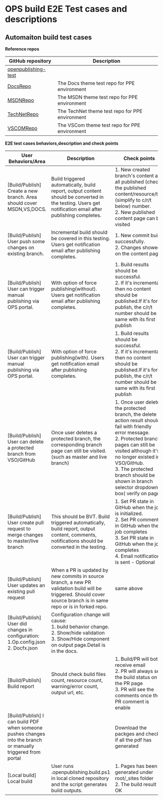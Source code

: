 # OPS build E2E Test cases and descriptions

## Automaiton build test cases

**Reference repos**

|GitHub repository|Description|
|-----------------|---------------|
|[openpublishing-test](https://github.com/Microsoft/openpublishing-test)||
|[DocsRepo](https://github.com/OPS-E2E-PPE/E2E_DocsBranch)|The Docs theme test repo for PPE environment|
|[MSDNRepo](https://github.com/OPS-E2E-PPE/E2E_MSDNBranch)|The MSDN theme test repo for PPE environment|
|[TechNetRepo](https://github.com/OPS-E2E-PPE/E2E_TechnetBranch)|The TechNet theme test repo for PPE environment|
|[VSCOMRepo](https://github.com/OPS-E2E-PPE/E2E_VSCOMBranch)|The VSCom theme test repo for PPE environment|



**E2E test cases behaviors,description and check points**

|User Behaviors/Area|Description|Check points|
|---------------------------|---------------------------|---------------------------------------|
|[Build/Publish] Create a new branch. Area should cover MSDN,VS,DOCS.|Build triggered automatically, build report, output content should be converted in the testing. Users get notification email after publishing completes.|1. New created branch's content are all published (check the published content/resource/toc (simplify to c/r/t below) number.<br/>2. New published content page can be visited|
|[Build/Publish] User push some changes on existing branch.| Incremental build should be covered in this testing. Users get notification email after publishing completes.|1. New commit build successfully.<br/>2. Changes showed on the content page|
|[Build/Publish] User can trigger manual publishing via OPS portal.|With option of force publishing(without). Users get notification email after publishing completes.|1. Build results should be successful.<br/>2. If it's incremental, then no content should be published.If it's force publish, the c/r/t number should be same with its first publish|
|[Build/Publish] User can trigger manual publishing via OPS portal.|With option of force publishing(with). Users get notification email after publishing completes.|1. Build results should be successful.<br/>2. If it's incremental, then no content should be published.If it's force publish, the c/r/t number should be same with its first publish|
|[Build/Publish] User can delete a protected branch from VSO/GitHub|Once user deletes a protected branch, the corresponding branch page can still be visited. (such as master and live branch)|1. Once user deletes the protected branch, the delete action result should fail with friendly error message. <br/>2. Protected branch pages can still be visited although it's no longer existed in VSO/GitHub. <br/>3. The protected branch should be shown in branch selector dropdown box( verify on page)|
|[Build/Publish] User create pull request to merge changes to master/live branch|This should be BVT. Build triggered automatically, build report, output content, comments, notifications should be converted in the testing.|1. Set PR state in GitHub when the job is initialized. <br/>2. Set PR comment in GitHub when the job completes <br/>3. Set PR state in GitHub when the job completes <br/>4. Email notification is sent - Optional|
|[Build/Publish] User updates an existing pull request|When a PR is updated by new commits in source branch, a new PR validation build will be triggered. Should cover source branch is in same repo or is in forked repo.|same above|
|[Build/Publish] User did changes in configuration:<br/>1.Op.config.json<br/>2. Docfx.json|Configuration change will cause:<br/>1. build behavior change. <br/>2. Show/hide validation <br/>3. Show/Hide component on output page.Detail is in the docs.||
|[Build/Publish] Build report|Should check build files count, resource count, warning/error count, output url, etc.|1. Build/PR will both receive email <br/>2. PR will always see the build status on the PR page <br/>3. PR will see the comments once the PR comment is enable|
|[Build/Publish] I can build PDF when someone pushes changes into the branch or manually triggered from portal||Download the packges and check if all the pdf has generated|
|[Local build] Local build|User runs .openpublishing.build.ps1 in local cloned repository and the script generates build outputs.|1. Pages has been generated under root/_sites folder <br/>2. The build result is OK|


